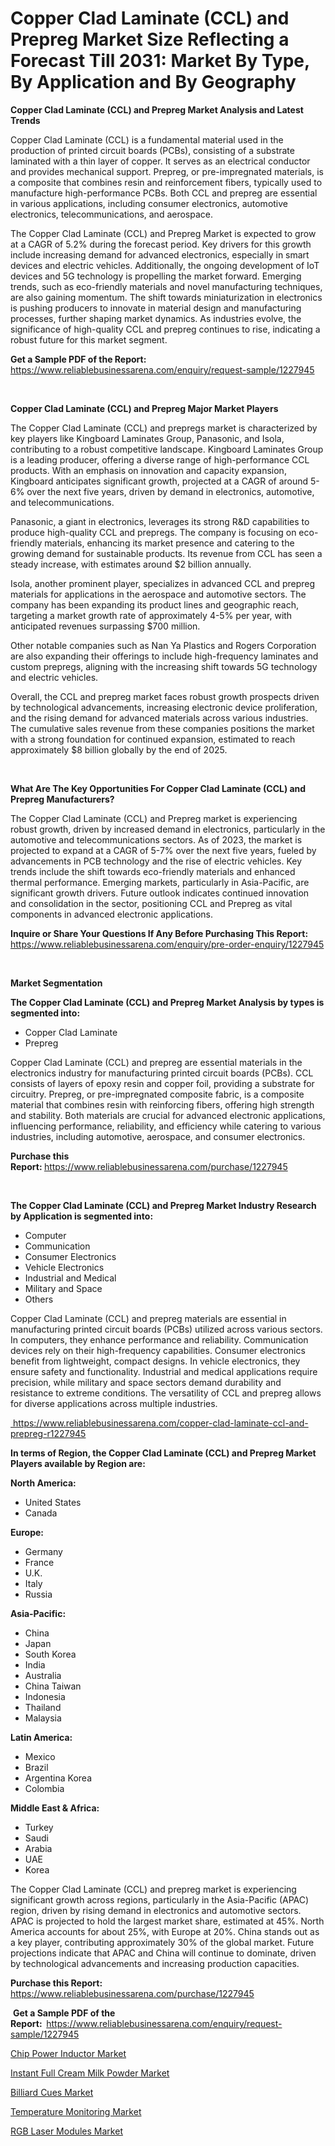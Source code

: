 <p><h1>Copper Clad Laminate (CCL) and Prepreg Market Size Reflecting a Forecast Till 2031: Market By Type, By Application and By Geography</h1></p><p><strong>Copper Clad Laminate (CCL) and Prepreg Market Analysis and Latest Trends</strong></p>
<p><p>Copper Clad Laminate (CCL) is a fundamental material used in the production of printed circuit boards (PCBs), consisting of a substrate laminated with a thin layer of copper. It serves as an electrical conductor and provides mechanical support. Prepreg, or pre-impregnated materials, is a composite that combines resin and reinforcement fibers, typically used to manufacture high-performance PCBs. Both CCL and prepreg are essential in various applications, including consumer electronics, automotive electronics, telecommunications, and aerospace.</p><p>The Copper Clad Laminate (CCL) and Prepreg Market is expected to grow at a CAGR of 5.2% during the forecast period. Key drivers for this growth include increasing demand for advanced electronics, especially in smart devices and electric vehicles. Additionally, the ongoing development of IoT devices and 5G technology is propelling the market forward. Emerging trends, such as eco-friendly materials and novel manufacturing techniques, are also gaining momentum. The shift towards miniaturization in electronics is pushing producers to innovate in material design and manufacturing processes, further shaping market dynamics. As industries evolve, the significance of high-quality CCL and prepreg continues to rise, indicating a robust future for this market segment.</p></p>
<p><strong>Get a Sample PDF of the Report:&nbsp;</strong> <a href="https://www.reliablebusinessarena.com/enquiry/request-sample/1227945?utm_campaign=1566&utm_medium=2&utm_source=Github&utm_content=ia&utm_term=19102024&utm_id=copper-clad-laminate-ccl-and-prepreg">https://www.reliablebusinessarena.com/enquiry/request-sample/1227945</a></p>
<p>&nbsp;</p>
<p><strong>Copper Clad Laminate (CCL) and Prepreg Major Market Players</strong></p>
<p><p>The Copper Clad Laminate (CCL) and prepregs market is characterized by key players like Kingboard Laminates Group, Panasonic, and Isola, contributing to a robust competitive landscape. Kingboard Laminates Group is a leading producer, offering a diverse range of high-performance CCL products. With an emphasis on innovation and capacity expansion, Kingboard anticipates significant growth, projected at a CAGR of around 5-6% over the next five years, driven by demand in electronics, automotive, and telecommunications.</p><p>Panasonic, a giant in electronics, leverages its strong R&D capabilities to produce high-quality CCL and prepregs. The company is focusing on eco-friendly materials, enhancing its market presence and catering to the growing demand for sustainable products. Its revenue from CCL has seen a steady increase, with estimates around $2 billion annually.</p><p>Isola, another prominent player, specializes in advanced CCL and prepreg materials for applications in the aerospace and automotive sectors. The company has been expanding its product lines and geographic reach, targeting a market growth rate of approximately 4-5% per year, with anticipated revenues surpassing $700 million.</p><p>Other notable companies such as Nan Ya Plastics and Rogers Corporation are also expanding their offerings to include high-frequency laminates and custom prepregs, aligning with the increasing shift towards 5G technology and electric vehicles. </p><p>Overall, the CCL and prepreg market faces robust growth prospects driven by technological advancements, increasing electronic device proliferation, and the rising demand for advanced materials across various industries. The cumulative sales revenue from these companies positions the market with a strong foundation for continued expansion, estimated to reach approximately $8 billion globally by the end of 2025.</p></p>
<p>&nbsp;</p>
<p><strong>What Are The Key Opportunities For Copper Clad Laminate (CCL) and Prepreg Manufacturers?</strong></p>
<p><p>The Copper Clad Laminate (CCL) and Prepreg market is experiencing robust growth, driven by increased demand in electronics, particularly in the automotive and telecommunications sectors. As of 2023, the market is projected to expand at a CAGR of 5-7% over the next five years, fueled by advancements in PCB technology and the rise of electric vehicles. Key trends include the shift towards eco-friendly materials and enhanced thermal performance. Emerging markets, particularly in Asia-Pacific, are significant growth drivers. Future outlook indicates continued innovation and consolidation in the sector, positioning CCL and Prepreg as vital components in advanced electronic applications.</p></p>
<p><strong>Inquire or Share Your Questions If Any Before Purchasing This Report:</strong> <a href="https://www.reliablebusinessarena.com/enquiry/pre-order-enquiry/1227945?utm_campaign=1566&utm_medium=2&utm_source=Github&utm_content=ia&utm_term=19102024&utm_id=copper-clad-laminate-ccl-and-prepreg">https://www.reliablebusinessarena.com/enquiry/pre-order-enquiry/1227945</a></p>
<p>&nbsp;</p>
<p><strong>Market Segmentation</strong></p>
<p><strong>The Copper Clad Laminate (CCL) and Prepreg Market Analysis by types is segmented into:</strong></p>
<p><ul><li>Copper Clad Laminate</li><li>Prepreg</li></ul></p>
<p><p>Copper Clad Laminate (CCL) and prepreg are essential materials in the electronics industry for manufacturing printed circuit boards (PCBs). CCL consists of layers of epoxy resin and copper foil, providing a substrate for circuitry. Prepreg, or pre-impregnated composite fabric, is a composite material that combines resin with reinforcing fibers, offering high strength and stability. Both materials are crucial for advanced electronic applications, influencing performance, reliability, and efficiency while catering to various industries, including automotive, aerospace, and consumer electronics.</p></p>
<p><strong>Purchase this Report:&nbsp;</strong><a href="https://www.reliablebusinessarena.com/purchase/1227945?utm_campaign=1566&utm_medium=2&utm_source=Github&utm_content=ia&utm_term=19102024&utm_id=copper-clad-laminate-ccl-and-prepreg">https://www.reliablebusinessarena.com/purchase/1227945</a></p>
<p>&nbsp;</p>
<p><strong>The Copper Clad Laminate (CCL) and Prepreg Market Industry Research by Application is segmented into:</strong></p>
<p><ul><li>Computer</li><li>Communication</li><li>Consumer Electronics</li><li>Vehicle Electronics</li><li>Industrial and Medical</li><li>Military and Space</li><li>Others</li></ul></p>
<p><p>Copper Clad Laminate (CCL) and prepreg materials are essential in manufacturing printed circuit boards (PCBs) utilized across various sectors. In computers, they enhance performance and reliability. Communication devices rely on their high-frequency capabilities. Consumer electronics benefit from lightweight, compact designs. In vehicle electronics, they ensure safety and functionality. Industrial and medical applications require precision, while military and space sectors demand durability and resistance to extreme conditions. The versatility of CCL and prepreg allows for diverse applications across multiple industries.</p></p>
<p><a href="https://www.reliablebusinessarena.com/copper-clad-laminate-ccl-and-prepreg-r1227945?utm_campaign=1566&utm_medium=2&utm_source=Github&utm_content=ia&utm_term=19102024&utm_id=copper-clad-laminate-ccl-and-prepreg">&nbsp;https://www.reliablebusinessarena.com/copper-clad-laminate-ccl-and-prepreg-r1227945</a></p>
<p><strong>In terms of Region, the Copper Clad Laminate (CCL) and Prepreg Market Players available by Region are:</strong></p>
<p>
    <p> <strong> North America: </strong>
        <ul>
            <li>United States</li>
            <li>Canada</li>
        </ul>
        </p> 
    <p> <strong> Europe: </strong>
        <ul>
            <li>Germany</li>
            <li>France</li>
            <li>U.K.</li>
            <li>Italy</li>
            <li>Russia</li>
        </ul>
        </p> 
    <p> <strong> Asia-Pacific: </strong>
        <ul>
            <li>China</li>
            <li>Japan</li>
            <li>South Korea</li>
            <li>India</li>
            <li>Australia</li>
            <li>China Taiwan</li>
            <li>Indonesia</li>
            <li>Thailand</li>
            <li>Malaysia</li>
        </ul>
        </p> 
    <p> <strong> Latin America: </strong>
        <ul>
            <li>Mexico</li>
            <li>Brazil</li>
            <li>Argentina Korea</li>
            <li>Colombia</li>
        </ul>
        </p> 
    <p> <strong> Middle East & Africa: </strong>
        <ul>
            <li>Turkey</li>
            <li>Saudi</li>
            <li>Arabia</li>
            <li>UAE</li>
            <li>Korea</li>
        </ul>
    </p>
    </p>
<p><p>The Copper Clad Laminate (CCL) and prepreg market is experiencing significant growth across regions, particularly in the Asia-Pacific (APAC) region, driven by rising demand in electronics and automotive sectors. APAC is projected to hold the largest market share, estimated at 45%. North America accounts for about 25%, with Europe at 20%. China stands out as a key player, contributing approximately 30% of the global market. Future projections indicate that APAC and China will continue to dominate, driven by technological advancements and increasing production capacities.</p></p>
<p><strong>Purchase this Report: </strong><a href="https://www.reliablebusinessarena.com/purchase/1227945?utm_campaign=1566&utm_medium=2&utm_source=Github&utm_content=ia&utm_term=19102024&utm_id=copper-clad-laminate-ccl-and-prepreg">https://www.reliablebusinessarena.com/purchase/1227945</a></p>
<p>&nbsp;<strong>Get a Sample PDF of the Report:&nbsp;&nbsp;</strong><a href="https://www.reliablebusinessarena.com/enquiry/request-sample/1227945?utm_campaign=1566&utm_medium=2&utm_source=Github&utm_content=ia&utm_term=19102024&utm_id=copper-clad-laminate-ccl-and-prepreg">https://www.reliablebusinessarena.com/enquiry/request-sample/1227945</a></p>
<p><strong></strong></p>
<p><p><a href="https://www.linkedin.com/pulse/emerging-opportunities-challenges-global-chip-power-inductor-txnzc?utm_campaign=1566&utm_medium=2&utm_source=Github&utm_content=ia&utm_term=19102024&utm_id=copper-clad-laminate-ccl-and-prepreg">Chip Power Inductor Market</a></p><p><a href="https://www.linkedin.com/pulse/global-instant-full-cream-milk-powder-market-opportunities-sqh1e?utm_campaign=1566&utm_medium=2&utm_source=Github&utm_content=ia&utm_term=19102024&utm_id=copper-clad-laminate-ccl-and-prepreg">Instant Full Cream Milk Powder Market</a></p><p><a href="https://www.linkedin.com/pulse/in-depth-analysis-global-billiard-cues-market-scope-its-rapid-rggfe?utm_campaign=1566&utm_medium=2&utm_source=Github&utm_content=ia&utm_term=19102024&utm_id=copper-clad-laminate-ccl-and-prepreg">Billiard Cues Market</a></p><p><a href="https://www.linkedin.com/pulse/evolution-temperature-monitoring-market-key-shifts-from-wxsvc?utm_campaign=1566&utm_medium=2&utm_source=Github&utm_content=ia&utm_term=19102024&utm_id=copper-clad-laminate-ccl-and-prepreg">Temperature Monitoring Market</a></p><p><a href="https://www.linkedin.com/pulse/rgb-laser-modules-market-shifts-strategic-analysis-2024-2031-wmtwc?utm_campaign=1566&utm_medium=2&utm_source=Github&utm_content=ia&utm_term=19102024&utm_id=copper-clad-laminate-ccl-and-prepreg">RGB Laser Modules Market</a></p></p>
